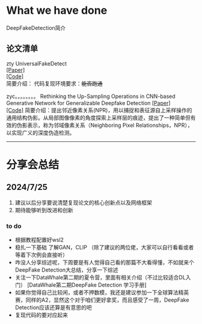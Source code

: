 # What we have done 
DeepFakeDetection简介  

## 论文清单

zty
UniversalFakeDetect  
[[Paper]](https://arxiv.org/abs/2302.10174)  
[[Code]](https://github.com/WisconsinAIVision/UniversalFakeDetect)  
简要介绍：
代码复现环境要求：~~能否跑通~~

zyc。。。。。。。。
Rethinking the Up-Sampling Operations in CNN-based Generative Network for Generalizable Deepfake Detection
[[Paper]](https://arxiv.org/pdf/2312.10461)  
[[Code]](https://github.com/chuangchuangtan/NPR-DeepfakeDetection)
简要介绍：提出邻近像素关系(NPR)，用以捕捉和表征源自上采样操作的通用结构伪影。从局部图像像素的角度探索上采样层的痕迹，提出了一种简单但有效的伪影表示，称为邻域像素关系（Neighboring Pixel Relationships，NPR），以实现广义的深度伪造检测。
  

---


# 分享会总结
## 2024/7/25
1. 建议以后分享要说清楚复现论文的核心创新点以及网络框架
2.  期待能够听到改进和创新

### to do
- 根据教程配置好wsl2
- 稳扎一下基础 了解GAN，CLIP  （除了建议的两位佬，大家可以自行看看或者等着下次例会直接听）
- 咋没人分享综述呢，下周要是有人觉得自己看的那篇不大看得懂，不如就来个DeepFake Detection大总结，分享一下综述
- 关注一下DataWhale第二期的夏令营，里面有相关介绍（不过比较适合DL入门）
[DataWhale第二期DeepFake Detection 学习手册]
- 如果你觉得自己比较闲，或者不押数模，我还是建议参加一下全球算法精英赛，同样的A2，显然这个对于咱们更好拿奖，而且感受了一周，DeepFake Detection应该还算是有意思的吧
- 复现代码的要对应起来
